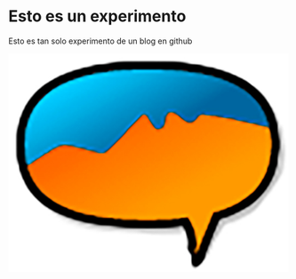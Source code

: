 # Esto es un experimento

Esto es tan solo experimento de un blog en github

![mtyblog](images/mtyblog.jpg)
